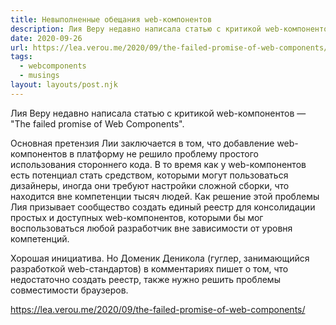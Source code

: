 ```yaml
---
title: Невыполненные обещания web-компонентов
description: Лия Веру недавно написала статью с критикой web-компонентов
date: 2020-09-26
url: https://lea.verou.me/2020/09/the-failed-promise-of-web-components/
tags:
  - webcomponents
  - musings
layout: layouts/post.njk
---
```

Лия Веру недавно написала статью с критикой web-компонентов — "The failed promise of Web Components".

Основная претензия Лии заключается в том, что добавление web-компонентов в платформу не решило проблему простого использования стороннего кода. В то время как у web-компонентов есть потенциал стать средством, которыми могут пользоваться дизайнеры, иногда они требуют настройки сложной сборки, что находится вне компетенции тысяч людей. Как решение этой проблемы Лия призывает сообщество создать единый реестр для консолидации простых и доступных web-компонентов, которыми бы мог воспользоваться любой разработчик вне зависимости от уровня компетенций.

Хорошая инициатива. Но Доменик Деникола (гуглер, занимающийся разработкой web-стандартов) в комментариях пишет о том, что недостаточно создать реестр, также нужно решить проблемы совместимости браузеров.

https://lea.verou.me/2020/09/the-failed-promise-of-web-components/
